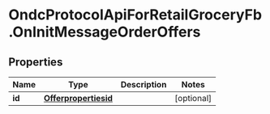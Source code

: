 # OndcProtocolApiForRetailGroceryFb.OnInitMessageOrderOffers

## Properties
Name | Type | Description | Notes
------------ | ------------- | ------------- | -------------
**id** | [**Offerpropertiesid**](Offerpropertiesid.md) |  | [optional] 

